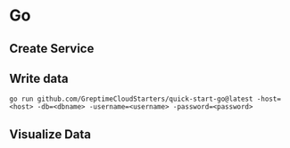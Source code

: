 # Go

## Create Service
<!--@include: ./create-service.md-->

## Write data
<!--@include: ../../db-cloud-shared/quick-start/go.md-->

```shell
go run github.com/GreptimeCloudStarters/quick-start-go@latest -host=<host> -db=<dbname> -username=<username> -password=<password>
```

## Visualize Data
<!--@include: ./visualize-data.md-->
